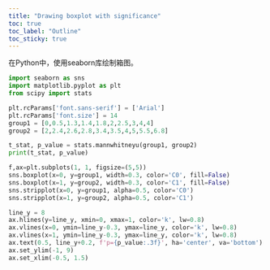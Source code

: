 ```yaml
---
title: "Drawing boxplot with significance"
toc: true
toc_label: "Outline"
toc_sticky: true
---
```


在Python中，使用seaborn库绘制箱图。

```python
import seaborn as sns
import matplotlib.pyplot as plt
from scipy import stats

plt.rcParams['font.sans-serif'] = ['Arial']
plt.rcParams['font.size'] = 14
group1 = [0,0.5,1.3,1.4,1.8,2,2.5,3,4,4]
group2 = [2,2.4,2.6,2.8,3.4,3.5,4,5,5.5,6.8]

t_stat, p_value = stats.mannwhitneyu(group1, group2)
print(t_stat, p_value)

f,ax=plt.subplots(1, 1, figsize=(5,5))
sns.boxplot(x=0, y=group1, width=0.3, color='C0', fill=False)
sns.boxplot(x=1, y=group2, width=0.3, color='C1', fill=False)
sns.stripplot(x=0, y=group1, alpha=0.5, color='C0')
sns.stripplot(x=1, y=group2, alpha=0.5, color='C1')

line_y = 8
ax.hlines(y=line_y, xmin=0, xmax=1, color='k', lw=0.8)
ax.vlines(x=0, ymin=line_y-0.3, ymax=line_y, color='k', lw=0.8)
ax.vlines(x=1, ymin=line_y-0.3, ymax=line_y, color='k', lw=0.8)
ax.text(0.5, line_y+0.2, f'p={p_value:.3f}', ha='center', va='bottom')
ax.set_ylim(-1, 9)
ax.set_xlim(-0.5, 1.5)
```

<figure style="width: 35%" class="align-center">
  <img src="{{ site.url }}{{ site.baseurl }}/assets/images/post_figs/boxplot-significance/plot.jpg" alt="">
  <!-- <figcaption>Itty-bitty caption.</figcaption> -->
</figure> 

